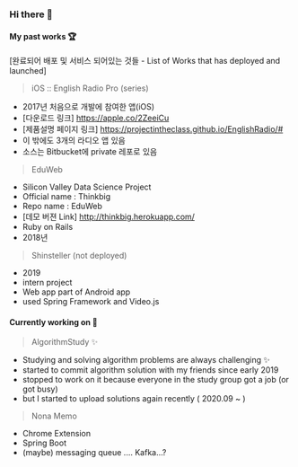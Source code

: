### Hi there 👋

#### My past works 🏆

[완료되어 배포 및 서비스 되어있는 것들 - List of Works that has deployed and launched]

> iOS :: English Radio Pro (series)
* 2017년 처음으로 개발에 참여한 앱(iOS)
* [다운로드 링크] https://apple.co/2ZeeiCu
* [제품설명 페이지 링크] https://projectintheclass.github.io/EnglishRadio/#
* 이 밖에도 3개의 라디오 앱 있음
* 소스는 Bitbucket에 private 레포로 있음

> EduWeb
* Silicon Valley Data Science Project
* Official name : Thinkbig
* Repo name : EduWeb
* [데모 버젼 Link] http://thinkbig.herokuapp.com/
* Ruby on Rails
* 2018년


> Shinsteller (not deployed)
* 2019
* intern project
* Web app part of Android app
* used Spring Framework and Video.js







#### Currently working on 🔭

> AlgorithmStudy ✨ 
* Studying and solving algorithm problems are always challenging ✨
* started to commit algorithm solution with my friends since early 2019
* stopped to work on it because everyone in the study group got a job (or got busy)
* but I started to upload solutions again recently ( 2020.09 ~ )

> Nona Memo
* Chrome Extension
* Spring Boot
* (maybe) messaging queue .... Kafka...?




<!--
**superjisonic/superjisonic** is a ✨ _special_ ✨ repository because its `README.md` (this file) appears on your GitHub profile.

Here are some ideas to get you started:

- 🔭 I’m currently working on ...
- 🌱 I’m currently learning ...
- 👯 I’m looking to collaborate on ...
- 🤔 I’m looking for help with ...
- 💬 Ask me about ...
- 📫 How to reach me: ...
- 😄 Pronouns: ...
- ⚡ Fun fact: ...
-->
